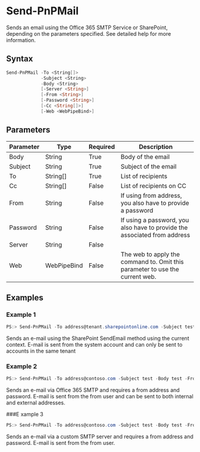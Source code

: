 # Send-PnPMail
Sends an email using the Office 365 SMTP Service or SharePoint, depending on the parameters specified. See detailed help for more information.
## Syntax
```powershell
Send-PnPMail -To <String[]>
             -Subject <String>
             -Body <String>
             [-Server <String>]
             [-From <String>]
             [-Password <String>]
             [-Cc <String[]>]
             [-Web <WebPipeBind>]
```


## Parameters
Parameter|Type|Required|Description
---------|----|--------|-----------
|Body|String|True|Body of the email|
|Subject|String|True|Subject of the email|
|To|String[]|True|List of recipients|
|Cc|String[]|False|List of recipients on CC|
|From|String|False|If using from address, you also have to provide a password|
|Password|String|False|If using a password, you also have to provide the associated from address|
|Server|String|False||
|Web|WebPipeBind|False|The web to apply the command to. Omit this parameter to use the current web.|
## Examples

### Example 1
```powershell
PS:> Send-PnPMail -To address@tenant.sharepointonline.com -Subject test -Body test
```
Sends an e-mail using the SharePoint SendEmail method using the current context. E-mail is sent from the system account and can only be sent to accounts in the same tenant

### Example 2
```powershell
PS:> Send-PnPMail -To address@contoso.com -Subject test -Body test -From me@tenant.onmicrosoft.com -Password xyz
```
Sends an e-mail via Office 365 SMTP and requires a from address and password. E-mail is sent from the from user and can be sent to both internal and external addresses.

###E xample 3
```powershell
PS:> Send-PnPMail -To address@contoso.com -Subject test -Body test -From me@server.net -Password xyz -Server yoursmtp.server.net
```
Sends an e-mail via a custom SMTP server and requires a from address and password. E-mail is sent from the from user.
